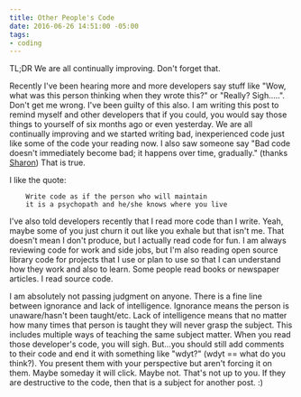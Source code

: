 ```yaml
---
title: Other People's Code
date: 2016-06-26 14:51:00 -05:00
tags:
- coding
---
```


TL;DR We are all continually improving.  Don't forget that.

Recently I've been hearing more and more developers say stuff like "Wow, what was this person thinking when they wrote this?" or "Really?  Sigh.....".  Don't get me wrong.  I've been guilty of this also.  I am writing this post to remind myself and other developers that if you could, you would say those things to yourself of six months ago or even yesterday.  We are all continually improving and we started writing bad, inexperienced code just like some of the code your reading now.  I also saw someone say "Bad code doesn't immediately become bad; it happens over time, gradually." (thanks [Sharon](https://github.com/scichelli))  That is true.

I like the quote:

        Write code as if the person who will maintain
        it is a psychopath and he/she knows where you live

I've also told developers recently that I read more code than I write.  Yeah, maybe some of you just churn it out like you exhale but that isn't me.  That doesn't mean I don't produce, but I actually read code for fun.  I am always reviewing code for work and side jobs, but I'm also reading open source library code for projects that I use or plan to use so that I can understand how they work and also to learn.  Some people read books or newspaper articles.  I read source code.

I am absolutely not passing judgment on anyone.  There is a fine line between ignorance and lack of intelligence.  Ignorance means the person is unaware/hasn't been taught/etc.  Lack of intelligence means that no matter how many times that person is taught they will never grasp the subject.  This includes multiple ways of teaching the same subject matter.  When you read those developer's code, you will sigh.  But...you should still add comments to their code and end it with something like "wdyt?" (wdyt == what do you think?).  You present them with your perspective but aren't forcing it on them.  Maybe someday it will click.  Maybe not. That's not up to you.  If they are destructive to the code, then that is a subject for another post. :)
